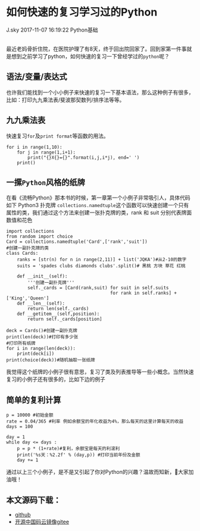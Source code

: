 <div class="blog-article">
<h1 class="title">如何快速的复习学习过的Python</h1>
<span class="author">J.sky</span>
<span class="time">2017-11-07 16:19:22</span>
<span class="tag">Python基础</span>
</div>
</br>

最近老妈骨折住院，在医院护理了有8天，终于回出院回家了。回到家第一件事就是想到之前学习了python，如何快速的复习一下曾经学过的`python`呢？

## 语法/变量/表达式

也许我们能找到一个小小例子来快速的复习一下基本语法，那么这种例子有很多，比如：打印九九乘法表/斐波那契数列/排序法等等。

## 九九乘法表

快速复习`for`及`print format`等函数的用法。

<pre><code>for i in range(1,10):
    for j in range(1,i+1):
        print("{}X{}={}".format(i,j,i*j), end=' ')
    print()
</code></pre>


## 一摞`Python`风格的纸牌

在看《流畅Python》那本书的时候，第一章第一个小例子非常吸引人，具体代码如下
Python3 扑克牌
`collections.namedtuple`这个函数可以快速创建一个只有属性的类，我们通过这个方法来创建一张扑克牌的类，rank 和 suit 分别代表牌面数值和花色

<pre><code>import collections
from random import choice
Card = collections.namedtuple('Card',['rank','suit'])
#创建一副扑克牌的类
class Cards:
    ranks = [str(n) for n in range(2,11)] + list('JQKA')#从2-10的数字
    suits = 'spades clubs diamonds clubs'.split()# 黑桃 方块 草花 红桃

    def __init__(self):
        '''创建一副扑克牌'''
        self._cards = [Card(rank,suit) for suit in self.suits
                                       for rank in self.ranks] + ['King','Queen']
    def __len__(self):
        return len(self._cards)
    def __getitem__(self,position):
        return self._cards[position]

deck = Cards()#创建一副扑克牌
print(len(deck))#打印有多少张
#打印所有纸牌
for i in range(len(deck)):
    print(deck[i])
print(choice(deck))#随机抽取一张纸牌
</code></pre>

我觉得这个纸牌的小例子很有意思，复习了类及列表推导等一些小概念。当然快速复习的小例子还有很多的，比如下边的例子

## 简单的复利计算

<pre><code>p = 10000 #初始金额
rate = 0.04/365 #利率 例如余额宝的年化收益为4%，那么每天的这里计算每天的收益
days = 100

day = 1
while day <= days :
    p = p * (1+rate)#复利，余额宝是每天的利滚利
    print('%s天：%2.2f' % (day,p)) #打印当前年份及金额
    day += 1
</code></pre>

通过以上三个小例子，是不是又引起了你对Python的兴趣？温故而知新，大家加油哦！

## 本文源码下载：

+ [github](https://github.com/bosichong/17python.com/blob/master/ReviewPython.py)
+ [开源中国码云镜像gitee](https://gitee.com/J_Sky/17python.com/blob/master/ReviewPython.py)